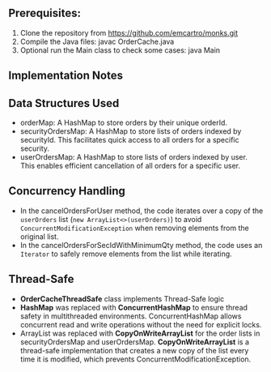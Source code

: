 ## Prerequisites:
1. Clone the repository from  https://github.com/emcartro/monks.git
2. Compile the Java files:  javac OrderCache.java
3. Optional run the Main class to check some cases:   java Main 

## Implementation Notes

## Data Structures Used
* orderMap: A HashMap to store orders by their unique orderId.
* securityOrdersMap: A HashMap to store lists of orders indexed by securityId. This facilitates quick access to all orders
  for a specific security.
* userOrdersMap: A HashMap to store lists of orders indexed by user. This enables efficient cancellation of all orders for a specific user.

## Concurrency Handling
*  In the cancelOrdersForUser method, the code iterates over a copy of the `userOrders` list (`new ArrayList<>(userOrders)`) to avoid `ConcurrentModificationException` when removing elements from the original list.
*  In the cancelOrdersForSecIdWithMinimumQty method, the code uses an `Iterator` to safely remove elements from the list while iterating.


## Thread-Safe
* **OrderCacheThreadSafe** class implements Thread-Safe logic
* **HashMap** was replaced with **ConcurrentHashMap** to ensure thread safety in multithreaded environments. ConcurrentHashMap allows concurrent read and write operations without the need for explicit locks.
* ArrayList was replaced with **CopyOnWriteArrayList** for the order lists in securityOrdersMap and userOrdersMap. **CopyOnWriteArrayList** is a thread-safe implementation that creates a new copy of the list every time it is modified, which prevents ConcurrentModificationException.
